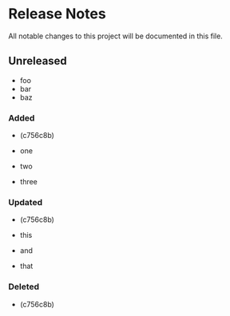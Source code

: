 # Release Notes

All notable changes to this project will be documented in this file.

## Unreleased

- foo
- bar
- baz
### Added
-  (c756c8b)

- one
- two
- three
### Updated
-  (c756c8b)

- this
- and
- that
### Deleted
-  (c756c8b)
